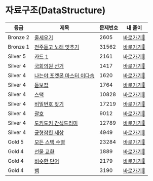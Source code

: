 # 자료구조(DataStructure)

| 등급     | 제목                                                   | 문제번호 | 내 풀이                                                                                          |
|----------|------------------------------------------------------|----------|-------------------------------------------------------------------------------------------------|
| Bronze 2 | [줄세우기](https://www.acmicpc.net/problem/2605)              | 2605     | [바로가기💨](https://github.com/linma21/Algorithm/tree/main/유형별%20분류/Data%20Structure/problems/2605)  |
| Bronze 1 | [전주듣고 노래 맞추기](https://www.acmicpc.net/problem/31562)       | 31562    | [바로가기💨](https://github.com/linma21/Algorithm/tree/main/유형별%20분류/Data%20Structure/problems/31562) |
| Silver 5 | [카드 1](https://www.acmicpc.net/problem/2161)               | 2161     | [바로가기💨](https://github.com/linma21/Algorithm/tree/main/유형별%20분류/Data%20Structure/problems/2161)  |
| Silver 4 | [국회의원 선거](https://www.acmicpc.net/problem/1417)              | 1417     | [바로가기💨](https://github.com/linma21/Algorithm/tree/main/유형별%20분류/Data%20Structure/problems/1417)  |
| Silver 4 | [나는야 포켓몬 마스터 이다솜](https://www.acmicpc.net/problem/1620)         | 1620     | [바로가기💨](https://github.com/linma21/Algorithm/tree/main/유형별%20분류/Data%20Structure/problems/1620)  |
| Silver 4 | [듣보잡](https://www.acmicpc.net/problem/1764)              | 1764     | [바로가기💨](https://github.com/linma21/Algorithm/tree/main/유형별%20분류/Data%20Structure/problems/1764)  |
| Silver 4 | [스택](https://www.acmicpc.net/problem/10828)              | 10828    | [바로가기💨](https://github.com/linma21/Algorithm/tree/main/유형별%20분류/Data%20Structure/problems/10828)  |
| Silver 4 | [비밀번호 찾기](https://www.acmicpc.net/problem/17219)         | 17219    | [바로가기💨](https://github.com/linma21/Algorithm/tree/main/유형별%20분류/Data%20Structure/problems/17219)  |
| Silver 4 | [괄호](https://www.acmicpc.net/problem/9012)              | 9012     | [바로가기💨](https://github.com/linma21/Algorithm/tree/main/유형별%20분류/Data%20Structure/problems/9012)  |
| Silver 4 | [도키도키 간식드리미](https://www.acmicpc.net/problem/12789)              | 12789     | [바로가기💨](https://github.com/linma21/Algorithm/tree/main/유형별%20분류/Data%20Structure/problems/12789)  |
| Silver 4 | [균형잡힌 세상](https://www.acmicpc.net/problem/4949)              | 4949     | [바로가기💨](https://github.com/linma21/Algorithm/tree/main/유형별%20분류/Data%20Structure/problems/4949)  |
| Gold 5   | [모든 스택 수열](https://www.acmicpc.net/problem/23284)              | 23284    | [바로가기💨](https://github.com/linma21/Algorithm/tree/main/유형별%20분류/Data%20Structure/problems/23284)  |
| Gold 4 | [선물 교환](https://www.acmicpc.net/problem/1889)              | 1889     | [바로가기💨](https://github.com/linma21/Algorithm/tree/main/유형별%20분류/Data%20Structure/problems/1889)  |
| Gold 4 | [비슷한 단어](https://www.acmicpc.net/problem/2179)              | 2179     | [바로가기💨](https://github.com/linma21/Algorithm/tree/main/유형별%20분류/Data%20Structure/problems/2179)  |
| Gold 4   | [뱀](https://www.acmicpc.net/problem/3190)              | 3190     | [바로가기💨](https://github.com/linma21/Algorithm/tree/main/유형별%20분류/Data%20Structure/problems/3190)  |

